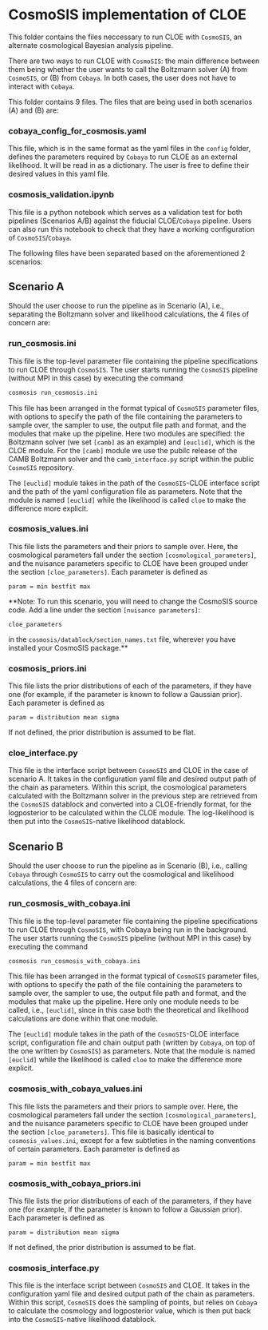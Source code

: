 # CosmoSIS implementation of CLOE

This folder contains the files neccessary to run CLOE with `CosmoSIS`, an alternate cosmological Bayesian analysis pipeline.

There are two ways to run CLOE with `CosmoSIS`: the main difference between them being whether the user wants to call the Boltzmann solver (A) from `CosmoSIS`, or (B) from `Cobaya`. In both cases, the user does not have to interact with `Cobaya`.

This folder contains 9 files. The files that are being used in both scenarios (A) and (B) are:

### cobaya_config_for_cosmosis.yaml
This file, which is in the same format as the yaml files in the `config` folder, defines the parameters required by `Cobaya` to run CLOE as an external likelihood. It will be read in as a dictionary. The user is free to define their desired values in this yaml file. 

### cosmosis_validation.ipynb
This file is a python notebook which serves as a validation test for both pipelines (Scenarios A/B) against the fiducial CLOE/`Cobaya` pipeline. Users can also run this notebook to check that they have a working configuration of `CosmoSIS`/`Cobaya`.

The following files have been separated based on the aforementioned 2 scenarios:

## Scenario A

Should the user choose to run the pipeline as in Scenario (A), i.e., separating the Boltzmann solver and likelihood calculations, the 4 files of concern are:

### run_cosmosis.ini
This file is the top-level parameter file containing the pipeline specifications to run CLOE through `CosmoSIS`. The user starts running the `CosmoSIS` pipeline (without MPI in this case) by executing the command 

```bash
cosmosis run_cosmosis.ini
```

This file has been arranged in the format typical of `CosmoSIS` parameter files, with options to specify the path of the file containing the parameters to sample over, the sampler to use, the output file path and format, and the modules that make up the pipeline. Here two modules are specified: the Boltzmann solver (we set `[camb]` as an example) and `[euclid]`, which is the CLOE module. For the `[camb]` module we use the pubilc release of the CAMB Boltzmann solver and the `camb_interface.py` script within the public `CosmoSIS` repository.

The `[euclid]` module takes in the path of the `CosmoSIS`-CLOE interface script and the path of the yaml configuration file as parameters. Note that the module is named `[euclid]` while the likelihood is called `cloe` to make the difference more explicit.

### cosmosis_values.ini
This file lists the parameters and their priors to sample over. Here, the cosmological parameters fall under the section `[cosmological_parameters]`, and the nuisance parameters specific to CLOE have been grouped under the section `[cloe_parameters]`. Each parameter is defined as

```
param = min bestfit max
```

**Note: To run this scenario, you will need to change the CosmoSIS source code. Add a line under the section `[nuisance parameters]`:
```
cloe_parameters
```
in the `cosmosis/datablock/section_names.txt` file, wherever you have installed your CosmoSIS package.**

### cosmosis_priors.ini
This file lists the prior distributions of each of the parameters, if they have one (for example, if the parameter is known to follow a Gaussian prior). Each parameter is defined as

```
param = distribution mean sigma
```

If not defined, the prior distribution is assumed to be flat. 

### cloe_interface.py
This file is the interface script between `CosmoSIS` and CLOE in the case of scenario A. It takes in the configuration yaml file and desired output path of the chain as parameters. Within this script, the cosmological parameters calculated with the Boltzmann solver in the previous step are retrieved from the `CosmoSIS` datablock and converted into a CLOE-friendly format, for the logposterior to be calculated within the CLOE module. The log-likelihood is then put into the `CosmoSIS`-native likelihood datablock.  


## Scenario B

Should the user choose to run the pipeline as in Scenario (B), i.e., calling `Cobaya` through `CosmoSIS` to carry out the cosmological and likelihood calculations, the 4 files of concern are:


### run_cosmosis_with_cobaya.ini
This file is the top-level parameter file containing the pipeline specifications to run CLOE through `CosmoSIS`, with Cobaya being run in the background. The user starts running the `CosmoSIS` pipeline (without MPI in this case) by executing the command 

```bash
cosmosis run_cosmosis_with_cobaya.ini
```

This file has been arranged in the format typical of `CosmoSIS` parameter files, with options to specify the path of the file containing the parameters to sample over, the sampler to use, the output file path and format, and the modules that make up the pipeline. Here only one module needs to be called, i.e., `[euclid]`, since in this case both the theoretical and likelihood calculations are done within that one module. 

The `[euclid]` module takes in the path of the `CosmoSIS`-CLOE interface script, configuration file and chain output path (written by `Cobaya`, on top of the one written by `CosmoSIS`) as parameters. Note that the module is named `[euclid]` while the likelihood is called `cloe` to make the difference more explicit.

### cosmosis_with_cobaya_values.ini
This file lists the parameters and their priors to sample over. Here, the cosmological parameters fall under the section `[cosmological_parameters]`, and the nuisance parameters specific to CLOE have been grouped under the section `[cloe_parameters]`. This file is basically identical to `cosmosis_values.ini`, except for a few subtleties in the naming conventions of certain parameters.  Each parameter is defined as

```
param = min bestfit max
```

### cosmosis_with_cobaya_priors.ini
This file lists the prior distributions of each of the parameters, if they have one (for example, if the parameter is known to follow a Gaussian prior). Each parameter is defined as

```
param = distribution mean sigma
```

If not defined, the prior distribution is assumed to be flat. 

### cosmosis_interface.py
This file is the interface script between `CosmoSIS` and CLOE. It takes in the configuration yaml file and desired output path of the chain as parameters. Within this script, `CosmoSIS` does the sampling of points, but relies on `Cobaya` to calculate the cosmology and logposterior value, which is then put back into the `CosmoSIS`-native likelihood datablock. 
